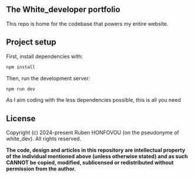 
## The White_developer portfolio

This repo is home for the codebase that powers my entire website.

## Project setup

First, install dependencies with:

```bash
npm install
```

Then, run the development server:

```bash
npm run dev
```

As I aim coding with the less dependencies possible, this is all you need

## License

Copyright (c) 2024-present Ruben HONFOVOU (on the pseudonyme of white_dev). All rights reserved.

**The code, design and articles in this repository are intellectual property of
the individual mentioned above (unless otherwise stated) and as such CANNOT be
copied, modified, sublicensed or redistributed without permission from the
author.**
